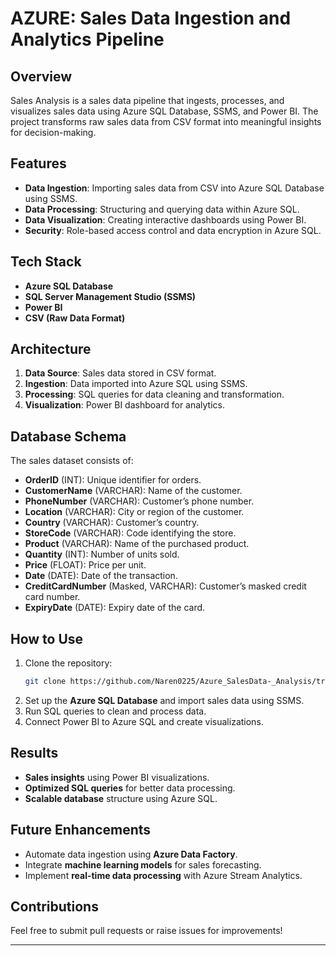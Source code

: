 
# AZURE: Sales Data Ingestion and Analytics Pipeline  

## Overview  
Sales Analysis is a sales data pipeline that ingests, processes, and visualizes sales data using Azure SQL Database, SSMS, and Power BI. The project transforms raw sales data from CSV format into meaningful insights for decision-making.  

## Features  
- **Data Ingestion**: Importing sales data from CSV into Azure SQL Database using SSMS.  
- **Data Processing**: Structuring and querying data within Azure SQL.  
- **Data Visualization**: Creating interactive dashboards using Power BI.  
- **Security**: Role-based access control and data encryption in Azure SQL.  

## Tech Stack  
- **Azure SQL Database**  
- **SQL Server Management Studio (SSMS)**  
- **Power BI**  
- **CSV (Raw Data Format)**  

## Architecture  
1. **Data Source**: Sales data stored in CSV format.  
2. **Ingestion**: Data imported into Azure SQL using SSMS.  
3. **Processing**: SQL queries for data cleaning and transformation.  
4. **Visualization**: Power BI dashboard for analytics.  

## Database Schema  
The sales dataset consists of:  
- **OrderID** (INT): Unique identifier for orders.  
- **CustomerName** (VARCHAR): Name of the customer.  
- **PhoneNumber** (VARCHAR): Customer’s phone number.  
- **Location** (VARCHAR): City or region of the customer.  
- **Country** (VARCHAR): Customer’s country.  
- **StoreCode** (VARCHAR): Code identifying the store.  
- **Product** (VARCHAR): Name of the purchased product.  
- **Quantity** (INT): Number of units sold.  
- **Price** (FLOAT): Price per unit.  
- **Date** (DATE): Date of the transaction.  
- **CreditCardNumber** (Masked, VARCHAR): Customer’s masked credit card number.  
- **ExpiryDate** (DATE): Expiry date of the card.  

## How to Use  
1. Clone the repository:  
   ```bash
   git clone https://github.com/Naren0225/Azure_SalesData-_Analysis/tree/main
   ```  
2. Set up the **Azure SQL Database** and import sales data using SSMS.  
3. Run SQL queries to clean and process data.  
4. Connect Power BI to Azure SQL and create visualizations.  

## Results  
- **Sales insights** using Power BI visualizations.  
- **Optimized SQL queries** for better data processing.  
- **Scalable database** structure using Azure SQL.  

## Future Enhancements  
- Automate data ingestion using **Azure Data Factory**.  
- Integrate **machine learning models** for sales forecasting.  
- Implement **real-time data processing** with Azure Stream Analytics.  

## Contributions  
Feel free to submit pull requests or raise issues for improvements!  

---
